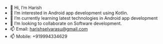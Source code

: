 - 👋 Hi, I’m Harish
- 👀 I’m interested in Android app development using Kotlin.
- 🌱 I’m currently learning latest technologies in Android app development
- 💞️ I’m looking to collaborate on Software development.
- 📫 Email: harishselvarasu@gmail.com 
- 📫 Mobile: +919994334629

<!---
HaHarish/HaHarish is a ✨ special ✨ repository because its `README.md` (this file) appears on your GitHub profile.
You can click the Preview link to take a look at your changes.
--->
